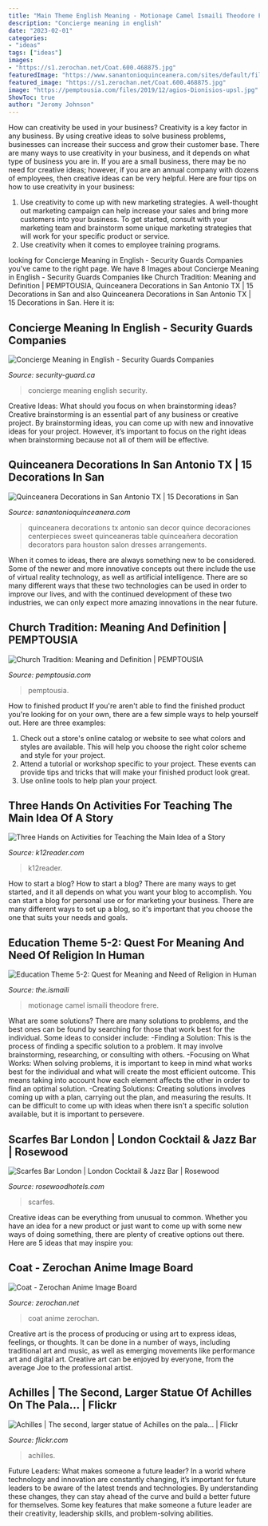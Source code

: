 ```yaml
---
title: "Main Theme English Meaning - Motionage Camel Ismaili Theodore Frere"
description: "Concierge meaning in english"
date: "2023-02-01"
categories:
- "ideas"
tags: ["ideas"]
images:
- "https://s1.zerochan.net/Coat.600.468875.jpg"
featuredImage: "https://www.sanantonioquinceanera.com/sites/default/files/attach/decorations2.jpg"
featured_image: "https://s1.zerochan.net/Coat.600.468875.jpg"
image: "https://pemptousia.com/files/2019/12/agios-Dionisios-upsl.jpg"
ShowToc: true
author: "Jeromy Johnson"
---
```



How can creativity be used in your business?
Creativity is a key factor in any business. By using creative ideas to solve business problems, businesses can increase their success and grow their customer base. There are many ways to use creativity in your business, and it depends on what type of business you are in. If you are a small business, there may be no need for creative ideas; however, if you are an annual company with dozens of employees, then creative ideas can be very helpful. Here are four tips on how to use creativity in your business: 
1) Use creativity to come up with new marketing strategies. A well-thought out marketing campaign can help increase your sales and bring more customers into your business. To get started, consult with your marketing team and brainstorm some unique marketing strategies that will work for your specific product or service. 
2) Use creativity when it comes to employee training programs.

	

		
looking for Concierge Meaning in English - Security Guards Companies you've came to the right page. We have 8 Images about Concierge Meaning in English - Security Guards Companies like Church Tradition: Meaning and Definition | PEMPTOUSIA, Quinceanera Decorations in San Antonio TX | 15 Decorations in San and also Quinceanera Decorations in San Antonio TX | 15 Decorations in San. Here it is:
		
    
## Concierge Meaning In English - Security Guards Companies

<img loading=lazy src="https://www.security-guard.ca/wp-content/uploads/2015/03/A_hotel_concierge_handing_room_keys_Rome_-_3566-720x380.jpg" onerror="this.onerror=null;this.src='https://tse2.mm.bing.net/th?id=OIP.qJpJ8Mcc8i53Xj78PovNnwHaD6&amp;pid=15.1';" alt="Concierge Meaning in English - Security Guards Companies">

_Source: security-guard.ca_

>concierge meaning english security. 

	

Creative Ideas: What should you focus on when brainstorming ideas?
Creative brainstorming is an essential part of any business or creative project. By brainstorming ideas, you can come up with new and innovative ideas for your project. However, it’s important to focus on the right ideas when brainstorming because not all of them will be effective.

    
## Quinceanera Decorations In San Antonio TX | 15 Decorations In San

<img loading=lazy src="https://www.sanantonioquinceanera.com/sites/default/files/attach/decorations2.jpg" onerror="this.onerror=null;this.src='https://tse4.mm.bing.net/th?id=OIP.HTuKQrILaD6ObeqZLkiQawHaJ4&amp;pid=15.1';" alt="Quinceanera Decorations in San Antonio TX | 15 Decorations in San">

_Source: sanantonioquinceanera.com_

>quinceanera decorations tx antonio san decor quince decoraciones centerpieces sweet quinceaneras table quinceañera decoration decorators para houston salon dresses arrangements. 

	

When it comes to ideas, there are always something new to be considered. Some of the newer and more innovative concepts out there include the use of virtual reality technology, as well as artificial intelligence. There are so many different ways that these two technologies can be used in order to improve our lives, and with the continued development of these two industries, we can only expect more amazing innovations in the near future.

    
## Church Tradition: Meaning And Definition | PEMPTOUSIA

<img loading=lazy src="https://pemptousia.com/files/2019/12/agios-Dionisios-upsl.jpg" onerror="this.onerror=null;this.src='https://tse1.mm.bing.net/th?id=OIP.jJczzuTVlfQ6NWXPOS_UHwHaEQ&amp;pid=15.1';" alt="Church Tradition: Meaning and Definition | PEMPTOUSIA">

_Source: pemptousia.com_

>pemptousia. 

	

How to finished product
If you're aren't able to find the finished product you're looking for on your own, there are a few simple ways to help yourself out. Here are three examples: 
1. Check out a store's online catalog or website to see what colors and styles are available. This will help you choose the right color scheme and style for your project.
2. Attend a tutorial or workshop specific to your project. These events can provide tips and tricks that will make your finished product look great.
3. Use online tools to help plan your project.

    
## Three Hands On Activities For Teaching The Main Idea Of A Story

<img loading=lazy src="http://www.k12reader.com/wp-content/uploads/Main-Idea-Blog-Post-Image.jpg" onerror="this.onerror=null;this.src='https://tse4.mm.bing.net/th?id=OIP.C4ZD7T_EEeg-C4kg5coa3wHaKe&amp;pid=15.1';" alt="Three Hands on Activities for Teaching the Main Idea of a Story">

_Source: k12reader.com_

>k12reader. 

	

How to start a blog?
How to start a blog? There are many ways to get started, and it all depends on what you want your blog to accomplish. You can start a blog for personal use or for marketing your business. There are many different ways to set up a blog, so it's important that you choose the one that suits your needs and goals.

    
## Education Theme 5-2: Quest For Meaning And Need Of Religion In Human

<img loading=lazy src="https://the.ismaili/sites/default/files/arab_at_prayer_-_charles_theodore_frere_french_1860_-_photo_-_the_walters_art_museum.jpg" onerror="this.onerror=null;this.src='https://tse1.mm.bing.net/th?id=OIP.iLqE1ylaSZBs8Z_AO2EKdwHaFj&amp;pid=15.1';" alt="Education Theme 5-2: Quest for Meaning and Need of Religion in Human">

_Source: the.ismaili_

>motionage camel ismaili theodore frere. 

	

What are some solutions?
There are many solutions to problems, and the best ones can be found by searching for those that work best for the individual. Some ideas to consider include: 
-Finding a Solution: This is the process of finding a specific solution to a problem. It may involve brainstorming, researching, or consulting with others. 
-Focusing on What Works: When solving problems, it is important to keep in mind what works best for the individual and what will create the most efficient outcome. This means taking into account how each element affects the other in order to find an optimal solution. 
-Creating Solutions: Creating solutions involves coming up with a plan, carrying out the plan, and measuring the results. It can be difficult to come up with ideas when there isn't a specific solution available, but it is important to persevere.

    
## Scarfes Bar London | London Cocktail &amp; Jazz Bar | Rosewood

<img loading=lazy src="https://images.rosewoodhotels.com/is/image/rwhg/ldn-64062898-rosewood-london-scarfes-bar-art-on-walls" onerror="this.onerror=null;this.src='https://tse1.mm.bing.net/th?id=OIP.0NOqGqo-xKMwEOt8QE1UHgHaEt&amp;pid=15.1';" alt="Scarfes Bar London | London Cocktail &amp; Jazz Bar | Rosewood">

_Source: rosewoodhotels.com_

>scarfes. 

	

Creative ideas can be everything from unusual to common. Whether you have an idea for a new product or just want to come up with some new ways of doing something, there are plenty of creative options out there. Here are 5 ideas that may inspire you: 

    
## Coat - Zerochan Anime Image Board

<img loading=lazy src="https://s1.zerochan.net/Coat.600.468875.jpg" onerror="this.onerror=null;this.src='https://tse3.mm.bing.net/th?id=OIP.9eOUGLC5z0e7DPeCgvghGgAAAA&amp;pid=15.1';" alt="Coat - Zerochan Anime Image Board">

_Source: zerochan.net_

>coat anime zerochan. 

	

Creative art is the process of producing or using art to express ideas, feelings, or thoughts. It can be done in a number of ways, including traditional art and music, as well as emerging movements like performance art and digital art. Creative art can be enjoyed by everyone, from the average Joe to the professional artist.

    
## Achilles | The Second, Larger Statue Of Achilles On The Pala… | Flickr

<img loading=lazy src="https://live.staticflickr.com/3467/3864698609_5b4abf1aaf_b.jpg" onerror="this.onerror=null;this.src='https://tse2.mm.bing.net/th?id=OIP.dPcbW5MY-51lC2DFaOCkwAHaLg&amp;pid=15.1';" alt="Achilles | The second, larger statue of Achilles on the pala… | Flickr">

_Source: flickr.com_

>achilles. 

	

Future Leaders: What makes someone a future leader?
In a world where technology and innovation are constantly changing, it’s important for future leaders to be aware of the latest trends and technologies. By understanding these changes, they can stay ahead of the curve and build a better future for themselves. Some key features that make someone a future leader are their creativity, leadership skills, and problem-solving abilities.

